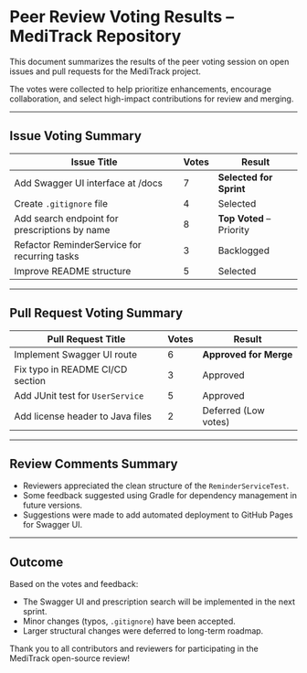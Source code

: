 # Peer Review Voting Results – MediTrack Repository

This document summarizes the results of the peer voting session on open issues and pull requests for the MediTrack project.

The votes were collected to help prioritize enhancements, encourage collaboration, and select high-impact contributions for review and merging.

---

## Issue Voting Summary

| Issue Title                                      | Votes | Result               |
|--------------------------------------------------|-------|----------------------|
| Add Swagger UI interface at /docs               | 7     | **Selected for Sprint**  |
| Create `.gitignore` file                        | 4     | Selected             |
| Add search endpoint for prescriptions by name   | 8     | **Top Voted** – Priority |
| Refactor ReminderService for recurring tasks    | 3     | Backlogged           |
| Improve README structure                        | 5     | Selected             |

---

## Pull Request Voting Summary

| Pull Request Title                               | Votes | Result               |
|--------------------------------------------------|-------|----------------------|
| Implement Swagger UI route                      | 6     | **Approved for Merge**   |
| Fix typo in README CI/CD section                | 3     | Approved             |
| Add JUnit test for `UserService`                | 5     | Approved             |
| Add license header to Java files                | 2     | Deferred (Low votes) |

---

## Review Comments Summary
- Reviewers appreciated the clean structure of the `ReminderServiceTest`.
- Some feedback suggested using Gradle for dependency management in future versions.
- Suggestions were made to add automated deployment to GitHub Pages for Swagger UI.

---

## Outcome

Based on the votes and feedback:
- The Swagger UI and prescription search will be implemented in the next sprint.
- Minor changes (typos, `.gitignore`) have been accepted.
- Larger structural changes were deferred to long-term roadmap.

Thank you to all contributors and reviewers for participating in the MediTrack open-source review!
